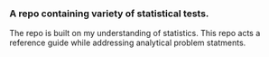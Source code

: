 ### A repo containing variety of statistical tests.

The repo is built on my understanding of statistics.
This repo acts a reference guide while addressing 
analytical problem statments.
